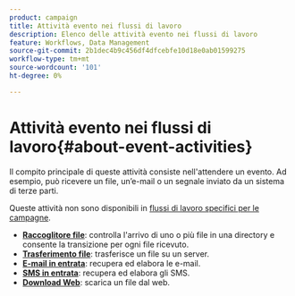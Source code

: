 ```yaml
---
product: campaign
title: Attività evento nei flussi di lavoro
description: Elenco delle attività evento nei flussi di lavoro
feature: Workflows, Data Management
source-git-commit: 2b1dec4b9c456df4dfcebfe10d18e0ab01599275
workflow-type: tm+mt
source-wordcount: '101'
ht-degree: 0%

---
```


# Attività evento nei flussi di lavoro{#about-event-activities}

Il compito principale di queste attività consiste nell&#39;attendere un evento. Ad esempio, può ricevere un file, un’e-mail o un segnale inviato da un sistema di terze parti.

Queste attività non sono disponibili in [flussi di lavoro specifici per le campagne](campaign-workflows.md).


* **[Raccoglitore file](file-collector.md)**: controlla l&#39;arrivo di uno o più file in una directory e consente la transizione per ogni file ricevuto.
* **[Trasferimento file](file-transfer.md)**: trasferisce un file su un server.
* **[E-mail in entrata](inbound-emails.md)**: recupera ed elabora le e-mail.
* **[SMS in entrata](inbound-sms.md)**: recupera ed elabora gli SMS.
* **[Download Web](web-download.md)**: scarica un file dal web.


